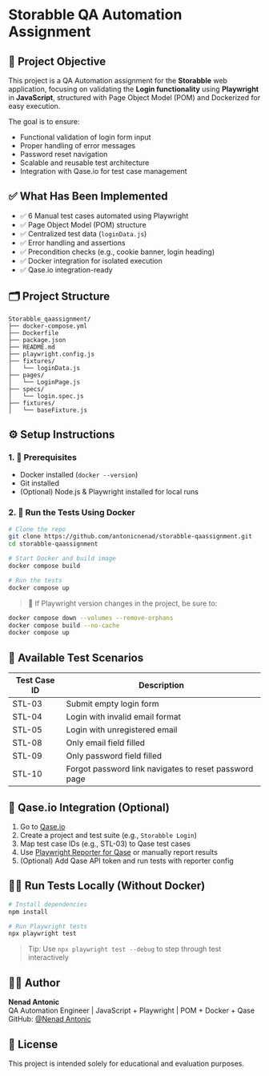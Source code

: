 # Storabble QA Automation Assignment

## 📌 Project Objective

This project is a QA Automation assignment for the **Storabble** web application, focusing on validating the **Login functionality** using **Playwright** in **JavaScript**, structured with Page Object Model (POM) and Dockerized for easy execution.

The goal is to ensure:

- Functional validation of login form input
- Proper handling of error messages
- Password reset navigation
- Scalable and reusable test architecture
- Integration with Qase.io for test case management

## ✅ What Has Been Implemented

- ✅ 6 Manual test cases automated using Playwright
- ✅ Page Object Model (POM) structure
- ✅ Centralized test data (`loginData.js`)
- ✅ Error handling and assertions
- ✅ Precondition checks (e.g., cookie banner, login heading)
- ✅ Docker integration for isolated execution
- ✅ Qase.io integration-ready

## 🗂️ Project Structure

```
Storabble_qaassignment/
├── docker-compose.yml
├── Dockerfile
├── package.json
├── README.md
├── playwright.config.js
├── fixtures/
│   └── loginData.js
├── pages/
│   └── LoginPage.js
├── specs/
│   └── login.spec.js
├── fixtures/
│   └── baseFixture.js
```

## ⚙️ Setup Instructions

### 1. 🔧 Prerequisites

- Docker installed (`docker --version`)
- Git installed
- (Optional) Node.js & Playwright installed for local runs

### 2. 🚀 Run the Tests Using Docker

```bash
# Clone the repo
git clone https://github.com/antonicnenad/storabble-qaassignment.git
cd storabble-qaassignment

# Start Docker and build image
docker compose build

# Run the tests
docker compose up
```

> 🔁 If Playwright version changes in the project, be sure to:

```bash
docker compose down --volumes --remove-orphans
docker compose build --no-cache
docker compose up
```

## 🧪 Available Test Scenarios

| Test Case ID | Description                                           |
| ------------ | ----------------------------------------------------- |
| STL-03       | Submit empty login form                               |
| STL-04       | Login with invalid email format                       |
| STL-05       | Login with unregistered email                         |
| STL-08       | Only email field filled                               |
| STL-09       | Only password field filled                            |
| STL-10       | Forgot password link navigates to reset password page |

## 🧩 Qase.io Integration (Optional)

1. Go to [Qase.io](https://app.qase.io/)
2. Create a project and test suite (e.g., `Storabble Login`)
3. Map test case IDs (e.g., STL-03) to Qase test cases
4. Use [Playwright Reporter for Qase](https://github.com/qase-tms/qase-javascript) or manually report results
5. (Optional) Add Qase API token and run tests with reporter config

## 🧑‍💻 Run Tests Locally (Without Docker)

```bash
# Install dependencies
npm install

# Run Playwright tests
npx playwright test
```

> Tip: Use `npx playwright test --debug` to step through test interactively

## 👨‍🔧 Author

**Nenad Antonic**  
QA Automation Engineer | JavaScript + Playwright | POM + Docker + Qase  
GitHub: [@Nenad Antonic](https://github.com/antonicnenad)

## 📝 License

This project is intended solely for educational and evaluation purposes.
